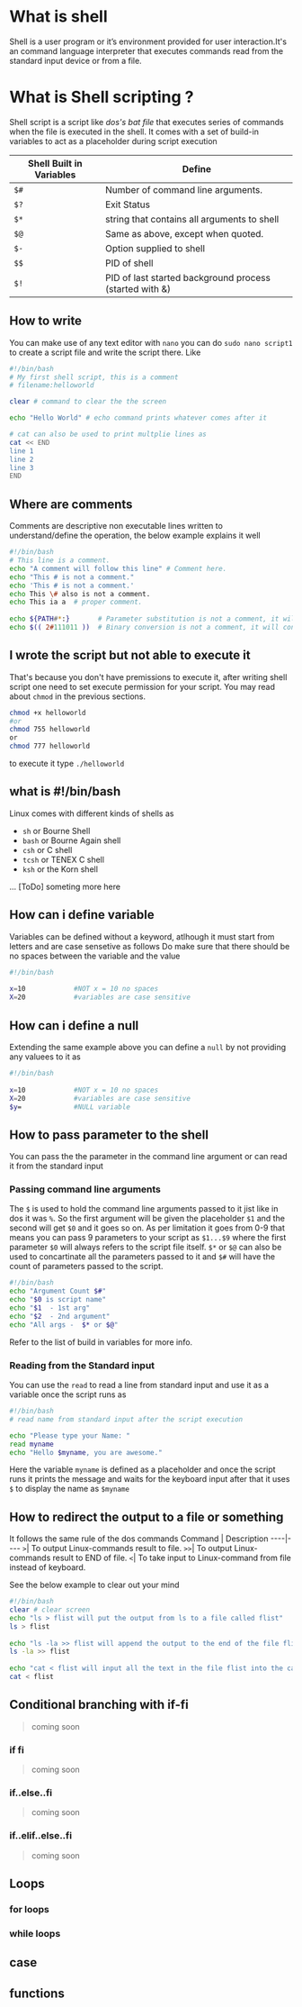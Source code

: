 # What is shell 
Shell is a user program or it’s environment provided for user interaction.It's an command language interpreter that executes commands read from the standard input device or from a file.

# What is Shell scripting ?

Shell script is a script like *dos's bat file* that executes series of commands when the file is executed in the shell. 
It comes with a set of build-in variables to act as a placeholder during script execution

Shell Built in Variables	| Define
----|----
`$#`|	Number of command line arguments.
`$?`|	Exit Status
`$*`|	string that contains all arguments to shell
`$@`|	Same as above, except when quoted.
`$-`|	Option supplied to shell
`$$`|	PID of shell
`$!`|	PID of last started background process (started with &)

## How to write 

You can make use of any text editor with `nano` you can do `sudo nano script1` to create a script file and write the script there. 
Like 
``` bash
#!/bin/bash
# My first shell script, this is a comment
# filename:helloworld

clear # command to clear the the screen

echo "Hello World" # echo command prints whatever comes after it

# cat can also be used to print multplie lines as 
cat << END
line 1
line 2
line 3
END
```

## Where are comments
Comments are descriptive non executable lines written to understand/define the operation, the below example explains it well
``` bash
#!/bin/bash
# This line is a comment.
echo "A comment will follow this line" # Comment here.
echo "This # is not a comment."
echo 'This # is not a comment.'
echo This \# also is not a comment.
echo This ia a  # proper comment.
 
echo ${PATH#*:}       # Parameter substitution is not a comment, it will print the whole path
echo $(( 2#111011 ))  # Binary conversion is not a comment, it will convert binary to decimal
```


## I wrote the script but not able to execute it

That's because you don't have premissions to execute it, after writing shell script one need to set execute permission for your script.
You may read about `chmod` in the previous sections.
``` bash
chmod +x helloworld
#or
chmod 755 helloworld
or
chmod 777 helloworld
```
to execute it type `./helloworld`

## what is #!/bin/bash
Linux comes with different kinds of shells as 
- `sh` or Bourne Shell
- `bash` or Bourne Again shell
- `csh` or C shell
- `tcsh` or TENEX C shell
- `ksh` or the Korn shell

... [ToDo] someting more here

## How can i define variable 
Variables can be defined without a keyword, atlhough it must start from letters and are case sensetive as follows
Do make sure that there should be no spaces between the variable and the value 
``` bash
#!/bin/bash
 
x=10            #NOT x = 10 no spaces
X=20            #variables are case sensitive
```

## How can i define a null
Extending the same example above you can define a `null` by not providing any valuees to it as
``` bash
#!/bin/bash
 
x=10            #NOT x = 10 no spaces
X=20            #variables are case sensitive
$y=             #NULL variable
```
## How to pass parameter to the shell
You can pass the the parameter in the command line argument or can read it from the standard input 

### Passing command line arguments
The `$` is used to hold the command line arguments passed to it jist like in dos it was `%`. So the first argument will be given the placeholder `$1` and the second will get `$0` and it goes so on. As per limitation it goes from 0-9 that means you can pass 9 parameters to your script as `$1...$9` where the first parameter `$0` will always refers to the script file itself. 
`$*` or `$@` can also be used to concartinate all the parameters passed to it and `$#` will have the count of parameters passed to the script.

``` bash
#!/bin/bash
echo "Argument Count $#"
echo "$0 is script name"
echo "$1  - 1st arg"
echo "$2  - 2nd argument"
echo "All args -  $* or $@"
```
Refer to the list of build in variables for more info.

### Reading from the Standard input 
You can use the `read` to read a line from standard input and use it as a variable once the script runs as
``` bash
#!/bin/bash
# read name from standard input after the script execution 

echo "Please type your Name: "
read myname
echo "Hello $myname, you are awesome."
```
Here the variable `myname` is defined as a placeholder and once the script runs it prints the message and waits for the keyboard input after that it uses `$` to display the name as `$myname`


## How to redirect the output to a file or something
It follows the same rule of the dos commands 
Command | Description
----|----
`>`| To output Linux-commands result to file.
`>>`| To output Linux-commands result to END of file.
`<`| To take input to Linux-command from file instead of keyboard.

See the below example to clear out your mind
``` bash
#!/bin/bash
clear # clear screen
echo "ls > flist will put the output from ls to a file called flist"
ls > flist
 
echo "ls -la >> flist will append the output to the end of the file flist"
ls -la >> flist
 
echo "cat < flist will input all the text in the file flist into the cat command "
cat < flist
```

## Conditional branching with if-fi
> coming soon
### if fi
> coming soon
### if..else..fi
> coming soon
### if..elif..else..fi
> coming soon

## Loops
### for loops

### while loops

## case

## functions






